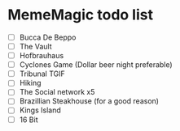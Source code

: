 # MemeMagic todo list

 - [ ] Bucca De Beppo
 - [ ] The Vault
 - [ ] Hofbrauhaus
 - [ ] Cyclones Game (Dollar beer night preferable)
 - [ ] Tribunal TGIF
 - [ ] Hiking
 - [ ] The Social network x5
 - [ ] Brazillian Steakhouse (for a good reason)
 - [ ] Kings Island
 - [ ] 16 Bit
